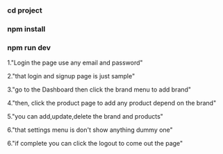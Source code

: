 ### cd project
### npm install
### npm run dev

1."Login the page use any email and password"

2."that login and signup page is just sample"

3."go to the Dashboard then click the brand menu to add brand"

4."then, click the product page to add any product depend on the brand"

5."you can add,update,delete the brand and products"

6."that settings menu is don't show anything dummy one"

6."if complete you can click the logout to come out the page"